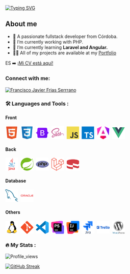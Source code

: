 
[![Typing SVG](https://readme-typing-svg.demolab.com?font=Fira+Code&pause=1000&width=435&lines=Hello+World!;Wellcome+to+my+profile)](https://git.io/typing-svg)

## About me
- :pushpin: A passionate fullstack developer from Córdoba.
- 🔭 I’m currently working with PHP.
- 🌱 I’m currently learning **Laravel and Angular.**
- 👨‍💻 All of my projects are available at my [Portfolio](https://javierfs94.github.io/portfolio/)

<p>
ES ➡️ 
<a href="https://github.com/Javierfs94/Javierfs94/blob/master/Javier_Frias_CV_ES.pdf" target="_blank">¡Mi CV está aquí!</a>
</p>

<h3 align="left">Connect with me:</h3>
<p align="left">
<a href="https://www.linkedin.com/in/javifs94/" target="_blank"><img align="center" src="https://raw.githubusercontent.com/rahuldkjain/github-profile-readme-generator/master/src/images/icons/Social/linked-in-alt.svg" alt="Francisco Javier Frias Serrrano" height="30" width="40" /></a>
</p>

### :hammer_and_wrench: Languages and Tools :

<div>
  <div>
    <h4>Front</h4>
    <img src="https://github.com/devicons/devicon/blob/master/icons/html5/html5-original.svg" title="HTML5" alt="HTML" width="40" height="40"/>&nbsp;
    <img src="https://github.com/devicons/devicon/blob/master/icons/css3/css3-original.svg"  title="CSS3" alt="CSS" width="40" height="40"/>&nbsp;
    <img src="https://github.com/devicons/devicon/blob/master/icons/bootstrap/bootstrap-original.svg" title="Bootstrap" alt="Bootstrap" width="40" height="40"/>&nbsp;
    <img src="https://github.com/devicons/devicon/blob/master/icons/sass/sass-original.svg" title="Sass" alt="Sass" width="40" height="40"/>&nbsp;
    <img src="https://github.com/devicons/devicon/blob/master/icons/javascript/javascript-original.svg" title="JavaScript" alt="JavaScript" width="40" height="40"/>&nbsp;
    <img src="https://github.com/devicons/devicon/blob/master/icons/typescript/typescript-original.svg" title="TypeScript" **alt="TypeScript" width="40" height="40"/>&nbsp;
    <img src="https://github.com/devicons/devicon/blob/master/icons/angular/angular-original.svg" title="Angular" **alt="Angular" width="40" height="40"/>&nbsp;
    <img src="https://github.com/devicons/devicon/blob/master/icons/vuejs/vuejs-original.svg" title="Vue" **alt="Vue" width="40" height="40"/>&nbsp;
  </div>

  <div>
    <h4>Back</h4>
    <img src="https://github.com/devicons/devicon/blob/master/icons/java/java-original-wordmark.svg" title="Java"  alt="Java" width="40" height="40"/>&nbsp;
    <img src="https://github.com/devicons/devicon/blob/master/icons/spring/spring-original.svg" title="Spring" alt="Spring" width="40" height="40"/>&nbsp;
    <img src="https://github.com/devicons/devicon/blob/master/icons/php/php-original.svg" title="PHP" **alt="PHP" width="40" height="40"/>&nbsp;
    <img src="https://github.com/devicons/devicon/blob/master/icons/laravel/laravel-original.svg" title="Laravel" alt="Laravel" width="40" height="40"/>&nbsp;
    <img src="https://github.com/devicons/devicon/blob/master/icons/cakephp/cakephp-original.svg" title="CakePHP" **alt="CakePHP" width="40" height="40"/>&nbsp;
  </div>

  <div>
    <h4>Database</h4>
      <img src="https://github.com/devicons/devicon/blob/master/icons/mysql/mysql-original.svg" title="MySQL" alt="MySQL" width="40" height="40"/>&nbsp;
      <img src="https://github.com/devicons/devicon/blob/master/icons/oracle/oracle-original.svg" title="Oracle" alt="Oracle" width="40" height="40"/>&nbsp;
  </div>    

  <div>
    <h4>Others</h4>
    <img src="https://github.com/devicons/devicon/blob/master/icons/linux/linux-original.svg" title="Linux" **alt="Linux" width="40" height="40"/>&nbsp;
    <img src="https://github.com/devicons/devicon/blob/master/icons/git/git-original.svg" title="Git" **alt="Git" width="40" height="40"/>&nbsp;
    <img src="https://github.com/devicons/devicon/blob/master/icons/vscode/vscode-original.svg" title="VSCode" **alt="VSCode" width="40" height="40"/>&nbsp;
    <img src="https://github.com/devicons/devicon/blob/master/icons/phpstorm/phpstorm-original.svg" title="PHPStorm" **alt="PHPStorm" width="40" height="40"/>&nbsp;
    <img src="https://github.com/devicons/devicon/blob/master/icons/intellij/intellij-original.svg" title="IntelliJ" **alt="IntelliJ" width="40" height="40"/>&nbsp;
    <img src="https://github.com/devicons/devicon/blob/master/icons/jira/jira-original-wordmark.svg" title="Jira" **alt="Jira" width="40" height="40"/>&nbsp;
    <img src="https://github.com/devicons/devicon/blob/master/icons/trello/trello-plain-wordmark.svg" title="Trello" **alt="Trello" width="40" height="40"/>&nbsp;
    <img src="https://github.com/devicons/devicon/blob/master/icons/wordpress/wordpress-original.svg" title="WordPress" **alt="WordPress" width="40" height="40"/>&nbsp;
  </div>
</div>


### :fire: My Stats :

![Profile_views](https://komarev.com/ghpvc/?username=javierfs94&style=for-the-badge&color=blueviolet)

[![GitHub Streak](https://streak-stats.demolab.com/?user=Javierfs94)](https://git.io/streak-stats)
